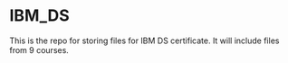 # IBM_DS
This is the repo for storing files for IBM DS certificate.
It will include files from 9 courses.
